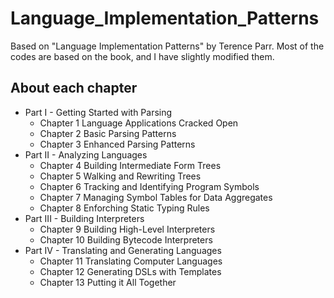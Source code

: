 # Language_Implementation_Patterns
Based on "Language Implementation Patterns" by Terence Parr. Most of the codes are based on the book, and I have slightly modified them.

## About each chapter
* Part I - Getting Started with Parsing
  * Chapter 1 Language Applications Cracked Open
  * Chapter 2 Basic Parsing Patterns
  * Chapter 3 Enhanced Parsing Patterns
* Part II - Analyzing Languages
  * Chapter 4 Building Intermediate Form Trees
  * Chapter 5 Walking and Rewriting Trees
  * Chapter 6 Tracking and Identifying Program Symbols
  * Chapter 7 Managing Symbol Tables for Data Aggregates
  * Chapter 8 Enforching Static Typing Rules
* Part III - Building Interpreters
  * Chapter 9 Building High-Level Interpreters
  * Chapter 10 Building Bytecode Interpreters
* Part IV - Translating and Generating Languages
  * Chapter 11 Translating Computer Languages
  * Chapter 12 Generating DSLs with Templates
  * Chapter 13 Putting it All Together
